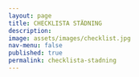 ```yaml
---
layout: page
title: CHECKLISTA STÄDNING
description: 
image: assets/images/checklist.jpg
nav-menu: false
published: true
permalink: checklista-stadning
---
```


